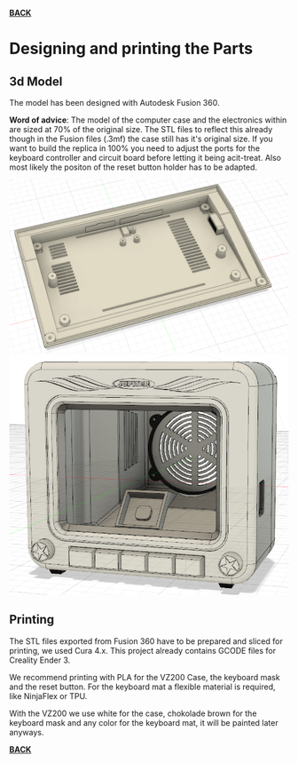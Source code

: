 **[BACK](README.md)**
# <a name="print">Designing and printing the Parts</a>
## 3d Model
The model has been designed with Autodesk Fusion 360.

**Word of advice**: The model of the computer case and the electronics within are sized at 70% of the original size. The STL files to reflect this already though in the Fusion files (.3mf) the case still has it's original size. If you want to build the replica in 100% you need to adjust the ports for the keyboard controller and circuit board before letting it being acit-treat. Also most likely the positon of the reset button holder has to be adapted.

![3d-Layout bottom](../3d-model/screenshots/VZ-Fusion-v3-Boden.png "3d Layout bottom")
![3d-Layout Monitor](../3d-model/screenshots/monitor-v2_2.png "3d Layout Monitor")

## Printing

The STL files exported from Fusion 360 have to be prepared and sliced for printing, we used Cura 4.x. This project already contains GCODE files for Creality Ender 3. 

We recommend printing with PLA for the VZ200 Case, the keyboard mask and the reset button. For the keyboard mat a flexible material is required, like NinjaFlex or TPU.

With the VZ200 we use white for the case, chokolade brown for the keyboard mask and any color for the keyboard mat, it will be painted later anyways.

**[BACK](README.md)**
